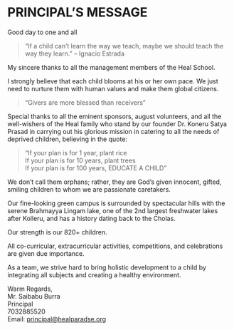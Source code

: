 # PRINCIPAL’S MESSAGE

Good day to one and all

> “If a child can’t learn the way we teach, maybe we should teach the way they learn.” – Ignacio Estrada

My sincere thanks to all the management members of the Heal School.

I strongly believe that each child blooms at his or her own pace. We just need to nurture them with human values and make them global citizens.

> “Givers are more blessed than receivers”

Special thanks to all the eminent sponsors, august volunteers, and all the well-wishers of the Heal family who stand by our founder Dr. Koneru Satya Prasad in carrying out his glorious mission in catering to all the needs of deprived children, believing in the quote:

> “If your plan is for 1 year, plant rice  
If your plan is for 10 years, plant trees  
If your plan is for 100 years, EDUCATE A CHILD”

We don’t call them orphans; rather, they are God’s given innocent, gifted, smiling children to whom we are passionate caretakers.

Our fine-looking green campus is surrounded by spectacular hills with the serene Brahmayya Lingam lake, one of the 2nd largest freshwater lakes after Kolleru, and has a history dating back to the Cholas.

Our strength is our 820+ children.

All co-curricular, extracurricular activities, competitions, and celebrations are given due importance.

As a team, we strive hard to bring holistic development to a child by integrating all subjects and creating a healthy environment.

Warm Regards,  
Mr. Saibabu Burra  
Principal  
7032885520  
Email: [principal@healparadse.org](mailto:principal@healparadse.org)
